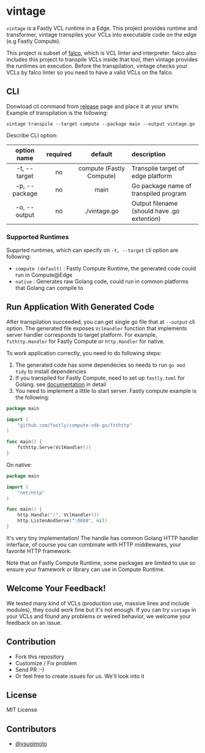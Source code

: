 # vintage

`vintage` is a Fastly VCL runtime in a Edge.
This project provides runtime and transformer, vintage transpiles your VCLs into executable code on the edge (e.g Fastly Compute).

This project is subset of [falco](https://github.com/ysugimoto/falco), which is VCL linter and interpreter.
falco also includes this project to transpile VCLs inside that tool, then vintage provides the runtimes on execution.
Before the transpilation, vintage checks your VCLs by falco linter so you need to have a valid VCLs on the falco.

## CLI

Donwload cli command from [release]() page and place it at your `$PATH`.
Example of transpilation is the following:

```shell
vintage transpile --target compute --package main --output vintage.go
```

Describe CLI option:

| option name   | required | default                  | description                                 |
|:-------------:|:--------:|:------------------------:|:--------------------------------------------|
| -t, --target  | no       | compute (Fastly Compute) | Transpile target of edge platform           |
| -p, --package | no       | main                     | Go package name of transpiled program       |
| -o, --output  | no       | ./vintage.go             | Output filename (should have .go extention) |

### Supported Runtimes

Supprted runtimes, which can specify on `-t, --target` cli option are following:

- `compute (default)` : Fastly Compute Runtime, the generated code could run in Compute@Edge
- `native` : Generates raw Golang code, could run in common platforms that Golang can compile to

## Run Application With Generated Code

After transpilation succeeded, you can get single go file that at `--output` cli option.
The generated file exposes `VclHandler` function that implements server handler corresponds to target platform.
For example, `fsthttp.Handler` for Fastly Compute or `http.Handler` for native.

To work application correctly, you need to do following steps:

1. The generated code has some dependecies so needs to run `go mod tidy` to install dependencies
2. If you transpiled for Fastly Compute, need to set up `fastly.toml` for Golang. see [documentation](https://developer.fastly.com/learning/compute/go/) in detail
3. You need to implement a little to start server. Fastly compute example is the following:

```go
package main

import (
	"github.com/fastly/compute-sdk-go/fsthttp"
)

func main() {
	fsthttp.Serve(VclHandler())
}
```

On native:

```go
package main

import (
	"net/http"
)

func main() {
    http.Handle("/", VclHandler())
    http.ListenAndServe(":8888", nil)
}
```

It's very tiny implementation! The handle has common Golang HTTP handler interface, of course you can combinate with HTTP middlewares, your favorite HTTP framework.

Note that on Fastly Compute Runtime, some packages are limited to use so ensure your framework or library can use in Compute Runtime.

## Welcome Your Feedback!

We tested many kind of VCLs (production use, massive lines and include modules), they could work fine but it's not enough.
If you can try `vintage` in your VCLs and found any problems or weired behavior, we welcome your feedback on an issue.

## Contribution

- Fork this repository
- Customize / Fix problem
- Send PR :-)
- Or feel free to create issues for us. We'll look into it

## License

MIT License

## Contributors

- [@ysugimoto](https://github.com/ysugimoto)
